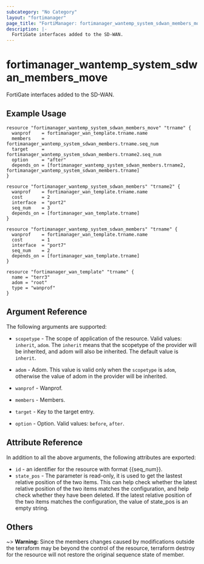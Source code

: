 ```yaml
---
subcategory: "No Category"
layout: "fortimanager"
page_title: "FortiManager: fortimanager_wantemp_system_sdwan_members_move"
description: |-
  FortiGate interfaces added to the SD-WAN.
---
```


# fortimanager_wantemp_system_sdwan_members_move
FortiGate interfaces added to the SD-WAN.

## Example Usage

```hcl
resource "fortimanager_wantemp_system_sdwan_members_move" "trname" {
  wanprof    = fortimanager_wan_template.trname.name
  members    = fortimanager_wantemp_system_sdwan_members.trname.seq_num
  target     = fortimanager_wantemp_system_sdwan_members.trname2.seq_num
  option     = "after"
  depends_on = [fortimanager_wantemp_system_sdwan_members.trname2, fortimanager_wantemp_system_sdwan_members.trname]
}

resource "fortimanager_wantemp_system_sdwan_members" "trname2" {
  wanprof    = fortimanager_wan_template.trname.name
  cost       = 2
  interface  = "port2"
  seq_num    = 3
  depends_on = [fortimanager_wan_template.trname]
}

resource "fortimanager_wantemp_system_sdwan_members" "trname" {
  wanprof    = fortimanager_wan_template.trname.name
  cost       = 1
  interface  = "port7"
  seq_num    = 2
  depends_on = [fortimanager_wan_template.trname]
}

resource "fortimanager_wan_template" "trname" {
  name = "terr3"
  adom = "root"
  type = "wanprof"
}
```

## Argument Reference


The following arguments are supported:

* `scopetype` - The scope of application of the resource. Valid values: `inherit`, `adom`. The `inherit` means that the scopetype of the provider will be inherited, and adom will also be inherited. The default value is `inherit`.
* `adom` - Adom. This value is valid only when the `scopetype` is `adom`, otherwise the value of adom in the provider will be inherited.
* `wanprof` - Wanprof.
* `members` - Members.

* `target` - Key to the target entry.
* `option` - Option. Valid values: `before`, `after`.


## Attribute Reference

In addition to all the above arguments, the following attributes are exported:
* `id` - an identifier for the resource with format {{seq_num}}.
* `state_pos` - The parameter is read-only, it is used to get the lastest relative position of the two items. This can help check whether the latest relative position of the two items matches the configuration, and help check whether they have been deleted. If the latest relative position of the two items matches the configuration, the value of state_pos is an empty string.

## Others

~> **Warning:** Since the members changes caused by modifications outside the terraform may be beyond the control of the resource, terraform destroy for the resource will not restore the original sequence state of member.
